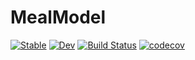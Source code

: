 # MealModel

[![Stable](https://img.shields.io/badge/docs-stable-blue.svg)](https://max-de-rooij.github.io/MealModel.jl/stable/)
[![Dev](https://img.shields.io/badge/docs-dev-blue.svg)](https://max-de-rooij.github.io/MealModel.jl/dev/)
[![Build Status](https://github.com/max-de-rooij/MealModel.jl/actions/workflows/CI.yml/badge.svg?branch=main)](https://github.com/max-de-rooij/MealModel.jl/actions/workflows/CI.yml?query=branch%3Amain)
[![codecov](https://codecov.io/gh/max-de-rooij/MealModel.jl/branch/main/graph/badge.svg?token=GDWQBJQBXD)](https://codecov.io/gh/max-de-rooij/MealModel.jl)

